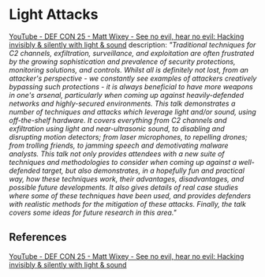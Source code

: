 # Light Attacks

[YouTube - DEF CON 25 - Matt Wixey - See no evil, hear no evil: Hacking invisibly & silently with light & sound](https://www.youtube.com/watch?v=gFTiD7EnVjU) description: *"Traditional techniques for C2 channels, exfiltration, surveillance, and exploitation are often frustrated by the growing sophistication and prevalence of security protections, monitoring solutions, and controls. Whilst all is definitely not lost, from an attacker's perspective - we constantly see examples of attackers creatively bypassing such protections - it is always beneficial to have more weapons in one's arsenal, particularly when coming up against heavily-defended networks and highly-secured environments. This talk demonstrates a number of techniques and attacks which leverage light and/or sound, using off-the-shelf hardware. It covers everything from C2 channels and exfiltration using light and near-ultrasonic sound, to disabling and disrupting motion detectors; from laser microphones, to repelling drones; from trolling friends, to jamming speech and demotivating malware analysts. This talk not only provides attendees with a new suite of techniques and methodologies to consider when coming up against a well-defended target, but also demonstrates, in a hopefully fun and practical way, how these techniques work, their advantages, disadvantages, and possible future developments. It also gives details of real case studies where some of these techniques have been used, and provides defenders with realistic methods for the mitigation of these attacks. Finally, the talk covers some ideas for future research in this area."*

## References

[YouTube - DEF CON 25 - Matt Wixey - See no evil, hear no evil: Hacking invisibly & silently with light & sound](https://www.youtube.com/watch?v=gFTiD7EnVjU)